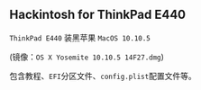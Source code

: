 ## Hackintosh for ThinkPad E440

`ThinkPad E440` 装黑苹果 `MacOS 10.10.5`

(镜像：`OS X Yosemite 10.10.5 14F27.dmg`)

包含教程、`EFI`分区文件、`config.plist`配置文件等。